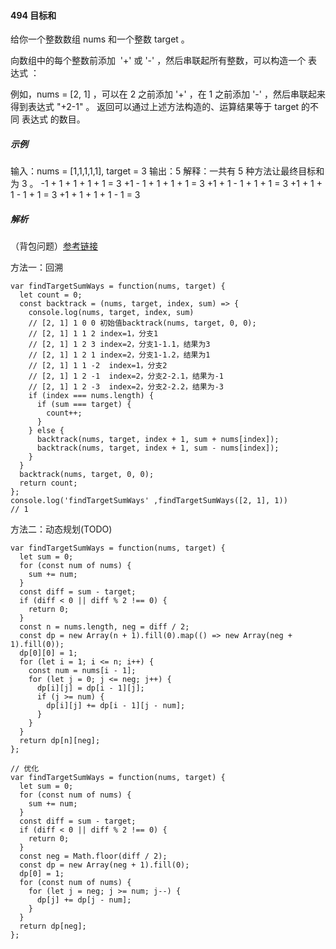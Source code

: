 #### 494 目标和

给你一个整数数组 nums 和一个整数 target 。

向数组中的每个整数前添加  '+' 或 '-' ，然后串联起所有整数，可以构造一个 表达式 ：

例如，nums = [2, 1] ，可以在 2 之前添加 '+' ，在 1 之前添加 '-' ，然后串联起来得到表达式 "+2-1" 。
返回可以通过上述方法构造的、运算结果等于 target 的不同 表达式 的数目。

##### 示例

输入：nums = [1,1,1,1,1], target = 3
输出：5
解释：一共有 5 种方法让最终目标和为 3 。
-1 + 1 + 1 + 1 + 1 = 3
+1 - 1 + 1 + 1 + 1 = 3
+1 + 1 - 1 + 1 + 1 = 3
+1 + 1 + 1 - 1 + 1 = 3
+1 + 1 + 1 + 1 - 1 = 3

##### 解析

（背包问题）[参考链接](https://leetcode-cn.com/problems/target-sum/solution/mu-biao-he-by-leetcode-solution-o0cp/)

方法一：回溯

```
var findTargetSumWays = function(nums, target) {
  let count = 0;
  const backtrack = (nums, target, index, sum) => {
    console.log(nums, target, index, sum)
    // [2, 1] 1 0 0 初始值backtrack(nums, target, 0, 0);
    // [2, 1] 1 1 2 index=1，分支1
    // [2, 1] 1 2 3 index=2，分支1-1.1，结果为3
    // [2, 1] 1 2 1 index=2，分支1-1.2，结果为1
    // [2, 1] 1 1 -2  index=1，分支2
    // [2, 1] 1 2 -1  index=2，分支2-2.1，结果为-1
    // [2, 1] 1 2 -3  index=2，分支2-2.2，结果为-3
    if (index === nums.length) {
      if (sum === target) {
        count++;
      }
    } else {
      backtrack(nums, target, index + 1, sum + nums[index]);
      backtrack(nums, target, index + 1, sum - nums[index]);
    }
  }
  backtrack(nums, target, 0, 0);
  return count;
};
console.log('findTargetSumWays' ,findTargetSumWays([2, 1], 1))
// 1

```

方法二：动态规划(TODO)

```
var findTargetSumWays = function(nums, target) {
  let sum = 0;
  for (const num of nums) {
    sum += num;
  }
  const diff = sum - target;
  if (diff < 0 || diff % 2 !== 0) {
    return 0;
  }
  const n = nums.length, neg = diff / 2;
  const dp = new Array(n + 1).fill(0).map(() => new Array(neg + 1).fill(0));
  dp[0][0] = 1;
  for (let i = 1; i <= n; i++) {
    const num = nums[i - 1];
    for (let j = 0; j <= neg; j++) {
      dp[i][j] = dp[i - 1][j];
      if (j >= num) {
        dp[i][j] += dp[i - 1][j - num];
      }
    }
  }
  return dp[n][neg];
};

// 优化
var findTargetSumWays = function(nums, target) {
  let sum = 0;
  for (const num of nums) {
    sum += num;
  }
  const diff = sum - target;
  if (diff < 0 || diff % 2 !== 0) {
    return 0;
  }
  const neg = Math.floor(diff / 2);
  const dp = new Array(neg + 1).fill(0);
  dp[0] = 1;
  for (const num of nums) {
    for (let j = neg; j >= num; j--) {
      dp[j] += dp[j - num];
    }
  }
  return dp[neg];
};

```
